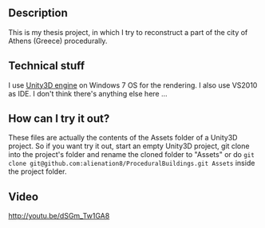 ﻿## Description
This is my thesis project, in which I try to reconstruct a part of the city of 
Athens (Greece) procedurally.

## Technical stuff
I use [Unity3D engine](http://unity3d.com/) on Windows 7 OS for the rendering. 
I also use VS2010 as IDE. I don't think there's anything else here ...

## How can I try it out?
These files are actually the contents of the Assets folder of a Unity3D project.
So if you want try it out, start an empty Unity3D project, git clone into the
project's folder and rename the cloned folder to "Assets" or do `git clone git@github.com:alienation8/ProceduralBuildings.git Assets`
inside the project folder.

## Video
http://youtu.be/dSGm_Tw1GA8

